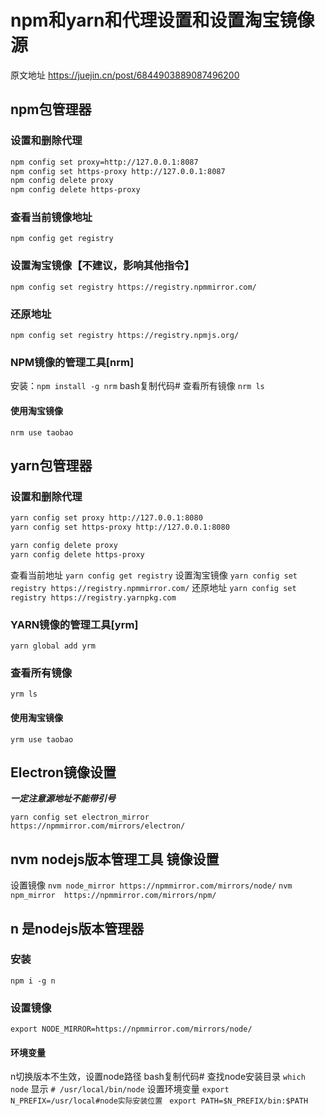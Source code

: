 # npm和yarn和代理设置和设置淘宝镜像源

原文地址 https://juejin.cn/post/6844903889087496200

## npm包管理器
### 设置和删除代理
```bash
npm config set proxy=http://127.0.0.1:8087
npm config set https-proxy http://127.0.0.1:8087
npm config delete proxy
npm config delete https-proxy
```
### 查看当前镜像地址
`npm config get registry`
### 设置淘宝镜像【不建议，影响其他指令】
`npm config set registry https://registry.npmmirror.com/`
### 还原地址
`npm config set registry https://registry.npmjs.org/`
### NPM镜像的管理工具[nrm]
安装：`npm install -g nrm`
bash复制代码# 查看所有镜像
`nrm ls`
#### 使用淘宝镜像
`nrm use taobao`

## yarn包管理器
### 设置和删除代理
```bash
yarn config set proxy http://127.0.0.1:8080
yarn config set https-proxy http://127.0.0.1:8080

yarn config delete proxy
yarn config delete https-proxy
```



查看当前地址
`yarn config get registry`
设置淘宝镜像
`yarn config set registry https://registry.npmmirror.com/`
还原地址
`yarn config set registry https://registry.yarnpkg.com`
### YARN镜像的管理工具[yrm]
`yarn global add yrm`
### 查看所有镜像
`yrm ls`

#### 使用淘宝镜像
`yrm use taobao`
## Electron镜像设置
***一定注意源地址不能带引号***

`yarn config set electron_mirror https://npmmirror.com/mirrors/electron/`

## nvm nodejs版本管理工具 镜像设置
设置镜像
`nvm node_mirror https://npmmirror.com/mirrors/node/`
`nvm npm_mirror  https://npmmirror.com/mirrors/npm/`

## n 是nodejs版本管理器
### 安装
`npm i -g n`

### 设置镜像
`export NODE_MIRROR=https://npmmirror.com/mirrors/node/`
#### 环境变量
n切换版本不生效，设置node路径
bash复制代码# 查找node安装目录
`which node`
显示
`# /usr/local/bin/node`
设置环境变量
`export N_PREFIX=/usr/local#node实际安装位置 `
`export PATH=$N_PREFIX/bin:$PATH`

